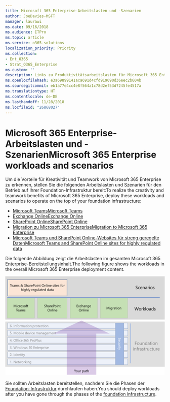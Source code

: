 ```yaml
---
title: Microsoft 365 Enterprise-Arbeitslasten und -Szenarien
author: JoeDavies-MSFT
manager: laurawi
ms.date: 09/16/2018
ms.audience: ITPro
ms.topic: article
ms.service: o365-solutions
localization_priority: Priority
ms.collection:
- Ent_O365
- Strat_O365_Enterprise
ms.custom: ''
description: Links zu Produktivitätsarbeitslasten für Microsoft 365 Enterprise in Ihrer Organisation.
ms.openlocfilehash: e3a69899141aca691d4cfd919090d36eec2b604b
ms.sourcegitcommit: eb1a77e4cc4e8f564a1c78d2ef53d7245fe4517a
ms.translationtype: HT
ms.contentlocale: de-DE
ms.lasthandoff: 11/28/2018
ms.locfileid: "26868027"
---
```

# <a name="microsoft-365-enterprise-workloads-and-scenarios"></a><span data-ttu-id="1c4d4-103">Microsoft 365 Enterprise-Arbeitslasten und -Szenarien</span><span class="sxs-lookup"><span data-stu-id="1c4d4-103">Microsoft 365 Enterprise workloads and scenarios</span></span>

<span data-ttu-id="1c4d4-104">Um die Vorteile für Kreativität und Teamwork von Microsoft 365 Enterprise zu erkennen, stellen Sie die folgenden Arbeitslasten und Szenarien für den Betrieb auf Ihrer Foundation-Infrastruktur bereit:</span><span class="sxs-lookup"><span data-stu-id="1c4d4-104">To realize the creativity and teamwork benefits of Microsoft 365 Enterprise, deploy these workloads and scenarios to operate on the top of your foundation infrastructure:</span></span>

- [<span data-ttu-id="1c4d4-105">Microsoft Teams</span><span class="sxs-lookup"><span data-stu-id="1c4d4-105">Microsoft Teams</span></span>](teams-workload.md)
- [<span data-ttu-id="1c4d4-106">Exchange Online</span><span class="sxs-lookup"><span data-stu-id="1c4d4-106">Exchange Online</span></span>](exchangeonline-workload.md)
- [<span data-ttu-id="1c4d4-107">SharePoint Online</span><span class="sxs-lookup"><span data-stu-id="1c4d4-107">SharePoint Online</span></span>](sharepoint-online-onedrive-workload.md)
- [<span data-ttu-id="1c4d4-108">Migration zu Microsoft 365 Enterprise</span><span class="sxs-lookup"><span data-stu-id="1c4d4-108">Migration to Microsoft 365 Enterprise</span></span>](migration-microsoft-365-enterprise-workload.md)
- [<span data-ttu-id="1c4d4-109">Microsoft Teams und SharePoint Online-Websites für streng geregelte Daten</span><span class="sxs-lookup"><span data-stu-id="1c4d4-109">Microsoft Teams and SharePoint Online sites for highly regulated data</span></span>](teams-sharepoint-online-sites-highly-regulated-data.md)

<span data-ttu-id="1c4d4-110">Die folgende Abbildung zeigt die Arbeitslasten im gesamten Microsoft 365 Enterprise-Bereitstellungsinhalt.</span><span class="sxs-lookup"><span data-stu-id="1c4d4-110">The following figure shows the workloads in the overall Microsoft 365 Enterprise deployment content.</span></span>

![](./media/deploy-workloads/m365-deploy-content-arch-workloads.png)

<span data-ttu-id="1c4d4-111">Sie sollten Arbeitslasten bereitstellen, nachdem Sie die Phasen der [Foundation-Infrastruktur](deploy-foundation-infrastructure.md) durchlaufen haben.</span><span class="sxs-lookup"><span data-stu-id="1c4d4-111">You should deploy workloads after you have gone through the phases of the [foundation infrastructure](deploy-foundation-infrastructure.md).</span></span>
